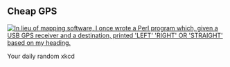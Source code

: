 ## Cheap GPS
[![In lieu of mapping software, I once wrote a Perl program which, given a USB GPS receiver and a destination, printed 'LEFT' 'RIGHT' OR 'STRAIGHT' based on my heading.](https://imgs.xkcd.com/comics/cheap_gps.png)](https://xkcd.com/407/ "In lieu of mapping software, I once wrote a Perl program which, given a USB GPS receiver and a destination, printed 'LEFT' 'RIGHT' OR 'STRAIGHT' based on my heading.")

Your daily random xkcd
